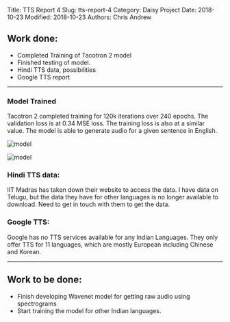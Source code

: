 Title: TTS Report 4
Slug: tts-report-4
Category: Daisy Project
Date: 2018-10-23
Modified: 2018-10-23
Authors: Chris Andrew

## Work done:
- Completed Training of Tacotron 2 model
- Finished testing of model.
- Hindi TTS data, possibilities
- Google TTS report

----

### Model Trained
Tacotron 2 completed training for 120k iterations over 240 epochs. The validation loss is at 0.34 MSE loss. The training loss is also at a similar value. The model is able to generate audio for a given sentence in English.

![model]({filename}/images/r4_image2.png)

![model]({filename}/images/r4_image1.png)


### Hindi TTS data:
IIT Madras has taken down their website to access the data. I have data on Telugu, but the data they have for other languages is no longer available to download. Need to get in touch with them to get the data.


### Google TTS:
Google has no TTS services available for any Indian Languages. They only offer TTS for 11 languages, which are mostly European including Chinese and Korean.

----
## Work to be done:
- Finish developing Wavenet model for getting raw audio using spectrograms
- Start training the model for other Indian languages.
